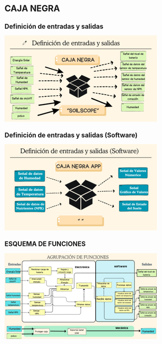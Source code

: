 # CAJA NEGRA
## Definición de entradas y salidas
![Caja](/Imagenes/caja1.png)

## Definición de entradas y salidas (Software)
![Caja](/Imagenes/caja2.png)

## ESQUEMA DE FUNCIONES
![Caja](/Imagenes/caja3_actual.png)
